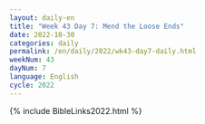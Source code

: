 ```yaml
---
layout: daily-en
title: "Week 43 Day 7: Mend the Loose Ends"
date: 2022-10-30
categories: daily
permalink: /en/daily/2022/wk43-day7-daily.html
weekNum: 43
dayNum: 7
language: English
cycle: 2022
---
```

{% include BibleLinks2022.html %} 
